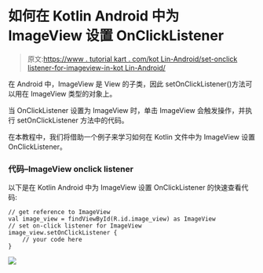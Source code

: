 # 如何在 Kotlin Android 中为 ImageView 设置 OnClickListener

> 原文:[https://www . tutorial kart . com/kot Lin-Android/set-onclick listener-for-imageview-in-kot Lin-Android/](https://www.tutorialkart.com/kotlin-android/set-onclicklistener-for-imageview-in-kotlin-android/)

在 Android 中，ImageView 是 View 的子类，因此 setOnClickListener()方法可以用在 ImageView 类型的对象上。

当 OnClickListener 设置为 ImageView 时，单击 ImageView 会触发操作，并执行 setOnClickListener 方法中的代码。

在本教程中，我们将借助一个例子来学习如何在 Kotlin 文件中为 ImageView 设置 OnClickListener。

### 代码–ImageView onclick listener

以下是在 Kotlin Android 中为 ImageView 设置 OnClickListener 的快速查看代码:

```
// get reference to ImageView
val image_view = findViewById(R.id.image_view) as ImageView
// set on-click listener for ImageView
image_view.setOnClickListener {
    // your code here
}
```

[![](../Images/925da31b32d6bc3827932f6c8afb11bb.png)](https://www.tutorialkart.com/)